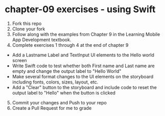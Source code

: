 # chapter-09 exercises - using Swift
 1. Fork this repo
 2. Clone your fork
 3. Follow along with the examples from Chapter 9 in the Learning Mobile App Development textbook.
 4. Complete exercises 1 through 4 at the end of chapter 9
  - Add a Lastname Label and TextInput UI elements to the Hello world screen
  - Write Swift code to test whether both First name and Last name are empty and change the output label to "Hello World"
  - Make several format changes to the UI elements on the storyboard including fonts, colors, sizes, layout, etc.
  - Add a "Clear" button to the storyboard and include code to reset the output label to "Hello" when the button is clicked
 5. Commit your changes and Push to your repo
 6. Create a Pull Request for me to grade
